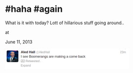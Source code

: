 # #haha #again








What is it with today? Lott of hillarious stuff going around..







at

June 11, 2013















![](Screenshotfrom2013-06-11113403.png)
